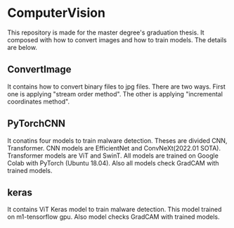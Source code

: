# ComputerVision

This repository is made for the master degree's graduation thesis.
It composed with how to convert images and how to train models.
The details are below.

## ConvertImage
It contains how to convert binary files to jpg files.
There are two ways.
First one is applying "stream order method".
The other is applying "incremental coordinates method".

## PyTorchCNN
It conatins four models to train malware detection.
Theses are divided CNN, Transformer.
CNN models are EfficientNet and ConvNeXt(2022.01 SOTA).
Transformer models are ViT and SwinT.
All models are trained on Google Colab with PyTorch (Ubuntu 18.04).
Also all models check GradCAM with trained models.

## keras
It contains ViT Keras model to train malware detection.
This model trained on m1-tensorflow gpu.
Also model checks GradCAM with trained models.

